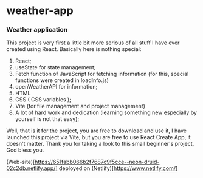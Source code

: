 # weather-app
### Weather application

This project is very first a little bit more serious of all stuff I have ever created using React. Basically here is nothing special:
1) React; 
2) useState for state management;
3) Fetch function of JavaScript for fetching information (for this, special functions were created in loadInfo.js)
4) openWeatherAPI for information;
5) HTML
6) CSS ( CSS variables );
7) Vite (for file management and project management)
8) A lot of hard work and dedication (learning something new especially by yourself is not that easy);

Well, that is it for the project, you are free to download and use it, I have launched this project via Vite, but you are free to use React Create App, it doesn't matter.
Thank you for taking a look to this small beginner's project, God bless you.

(Web-site)[https://651fabb066b2f7687c9f5cce--neon-druid-02c2db.netlify.app/] deployed on (Netlify)[https://www.netlify.com/] 

